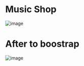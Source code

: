 # Music Shop

![image](https://user-images.githubusercontent.com/58724276/193937504-0fdf9bbe-7a8a-43ef-ac1f-0cd8b409a289.png)


# After to boostrap 
![image](https://user-images.githubusercontent.com/58724276/194738424-b7dcb0d6-e651-4394-837c-de50ad1b34bb.png)
